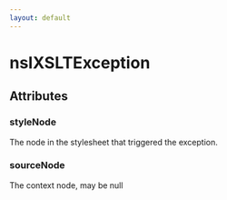 ```yaml
---
layout: default
---
```


# nsIXSLTException #

## Attributes ##

### styleNode ###

The node in the stylesheet that triggered the exception.


### sourceNode ###

The context node, may be null

